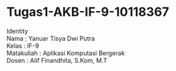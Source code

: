 # Tugas1-AKB-IF-9-10118367

Identity
<br>
Nama        : Yanuar Tisya Dwi Putra
<br>
Kelas       : IF-9
<br>
Matakuliah  : Aplikasi Komputasi Bergerak
<br>
Dosen       : Alif Finandhita, S.Kom, M.T
